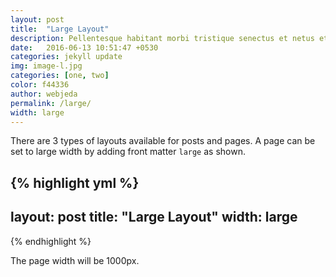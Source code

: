 ```yaml
---
layout: post
title:  "Large Layout"
description: Pellentesque habitant morbi tristique senectus et netus et malesuada fames ac turpis egestas. Duis vehicula tincidunt lacus nec fringilla. Morbi molestie fringilla laoreet. Vestibulum venenatis ante in imperdiet venenatis. 
date:   2016-06-13 10:51:47 +0530
categories: jekyll update
img: image-l.jpg
categories: [one, two]
color: f44336
author: webjeda
permalink: /large/
width: large
---
```

There are 3 types of layouts available for posts and pages. A page can be set to large width by adding front matter ``large`` as shown.

{% highlight yml %}
---
layout: post
title:  "Large Layout"
width: large
---
{% endhighlight %}

The page width will be 1000px.